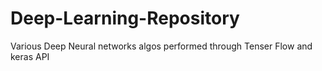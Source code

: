 # Deep-Learning-Repository
Various Deep Neural networks algos performed through Tenser Flow and keras API
